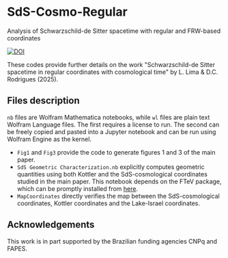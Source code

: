# SdS-Cosmo-Regular
Analysis of Schwarzschild-de Sitter spacetime with regular and FRW-based coordinates

[![DOI](https://zenodo.org/badge/DOI/10.5281/zenodo.16463461.svg)](https://doi.org/10.5281/zenodo.16463461)

These codes provide further details on the work "Schwarzschild-de Sitter spacetime in regular coordinates with cosmological time" by L. Lima & D.C. Rodrigues (2025).

## Files description

`nb` files are Wolfram Mathematica notebooks, while `wl` files are plain text Wolfram Language files. The first requires a license to run. The second can be freely copied and pasted into a Jupyter notebook and can be run using Wolfram Engine as the kernel. 

* `Fig1` and `Fig3` provide the code to generate figures 1 and 3 of the main paper.
*  `SdS Geometric Characterization.nb` explicitly computes geometric quantities using both Kottler and the SdS-cosmological coordinates studied in the main paper. This notebook depends on the FTeV package, which can be promptly installed from [here](https://github.com/davi-rodrigues/FTeV).
*  `MapCoordinates` directly verifies the map between the SdS-cosmological coordinates, Kottler coordinates and the Lake-Israel coordinates.

## Acknowledgements
This work is in part supported by the Brazilian funding agencies CNPq and FAPES.
